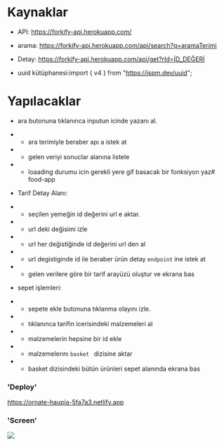 # Kaynaklar

- API: https://forkify-api.herokuapp.com/

- arama: https://forkify-api.herokuapp.com/api/search?q=aramaTerimi

- Detay: https://forkify-api.herokuapp.com/api/get?rId=İD_DEĞERİ

- uuid kütüphanesi:import { v4 } from "https://jspm.dev/uuid";

# Yapılacaklar

- ara butonuna tıklanınca inputun icinde yazanı al.
- - ara terimiyle beraber apı a istek at
- - gelen veriyi sonuclar alanına listele

- - loaading durumu icin gerekli yere gif basacak bir fonksiyon yaz# food-app

- Tarif Detay Alanı:

- - seçilen yemeğin id değerini url e aktar.

- - url deki değisimi izle

- - url her değistiğinde id değerini url den al

- - url degistiginde id ile beraber ürün detay `endpoint` ine istek at

- - gelen verilere göre bir tarif arayüzü oluştur ve ekrana bas

- sepet işlemleri:

- - sepete ekle butonuna tıklanma olayını izle.

- - tıklanınca tarifin icerisindeki malzemeleri al

- - malzemelerin hepsine bir id ekle

- - malzemelerını `basket ` dizisine aktar

- - basket dizisindeki bütün ürünleri sepet alanında ekrana bas

### 'Deploy'

https://ornate-haupia-5fa7a3.netlify.app

### 'Screen'

![](screen-food.gif)
